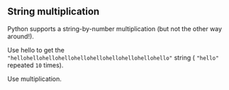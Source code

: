 <h2>String multiplication</h2><p>Python supports a string-by-number multiplication (but not the other way around!).</p><p>Use hello to get the <code>"hellohellohellohellohellohellohellohellohellohello"</code> string ( <code>"hello"</code> repeated <code>10</code> times).</p><div class="hint">Use multiplication.</div>

